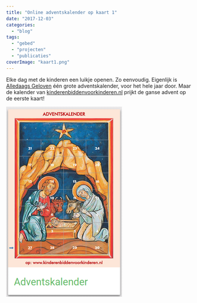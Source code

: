 ```yaml
---
title: "Online adventskalender op kaart 1"
date: "2017-12-03"
categories: 
  - "blog"
tags: 
  - "gebed"
  - "projecten"
  - "publicaties"
coverImage: "kaart1.png"
---
```


Elke dag met de kinderen een luikje openen. Zo eenvoudig. Eigenlijk is [Alledaags Geloven](http://alledaags.gelovenleren.net/) één grote adventskalender, voor het hele jaar door. Maar de kalender van [kinderenbiddenvoorkinderen.nl](http://www.rkactiviteiten.nl/kinderenbiddenvoorkinderen/?p=kinderhoek) prijkt de ganse advent op de eerste kaart!

[![](images/adventskalender.png)](http://alledaags.gelovenleren.net/)
